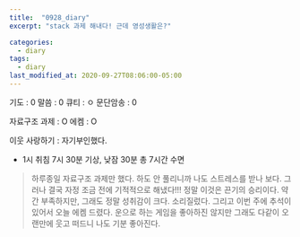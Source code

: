 ```yaml
---
title:  "0928_diary"
excerpt: "stack 과제 해내다! 근데 영성생활은?"

categories:
  - diary
tags:
  - diary
last_modified_at: 2020-09-27T08:06:00-05:00
---
```


기도 : 0
말씀 : 0
큐티 : ㅇ
문단암송 : 0

자료구조 과제 : O
에켐 : O

이웃 사랑하기 : 자기부인했다.

-  1시 취침 7시 30분 기상, 낮잠 30분 총 7시간 수면

> 하루종일 자료구조 과제만 했다. 하도 안 풀리니까 나도 스트레스를 받나 보다. 그러나 결국 자정 조금 전에 기적적으로 해냈다!!! 정말 이것은 끈기의 승리이다. 약간 부족하지만, 그래도 정말 성취감이 크다. 소리질렀다. 그리고 이번 주에 추석이 있어서 오늘 에켐 드렸다. 운으로 하는 게임을 좋아하진 않지만 그래도 다같이 오랜만에 웃고 떠드니 나도 기분 좋아진다.